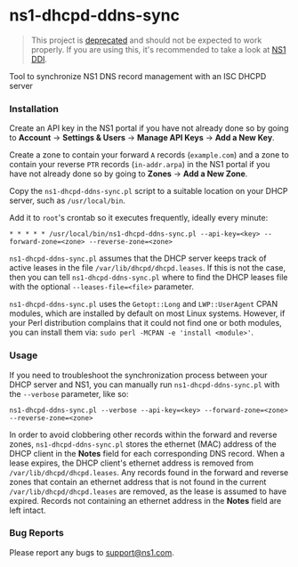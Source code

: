 # ns1-dhcpd-ddns-sync
> This project is [deprecated](https://github.com/ns1/community/blob/master/project_status/DEPRECATED.md)
> and should not be expected to work properly.
> If you are using this, it's recommended to take a look at [NS1 DDI](https://ns1.com/products/enterprise-ddi).

Tool to synchronize NS1 DNS record management with an ISC DHCPD server

### Installation
Create an API key in the NS1 portal if you have not already done so by going to **Account** -> **Settings & Users** -> **Manage API Keys** -> **Add a New Key**.

Create a zone to contain your forward `A` records (`example.com`) and a zone to contain your reverse `PTR` records (`in-addr.arpa`) in the NS1 portal if you have not already done so by going to **Zones** -> **Add a New Zone**.

Copy the `ns1-dhcpd-ddns-sync.pl` script to a suitable location on your DHCP server, such as `/usr/local/bin`.

Add it to `root`'s crontab so it executes frequently, ideally every minute:

`* * * * * /usr/local/bin/ns1-dhcpd-ddns-sync.pl --api-key=<key> --forward-zone=<zone> --reverse-zone=<zone>`

`ns1-dhcpd-ddns-sync.pl` assumes that the DHCP server keeps track of active leases in the file `/var/lib/dhcpd/dhcpd.leases`.  If this is not the case, then you can tell `ns1-dhcpd-ddns-sync.pl` where to find the DHCP leases file with the optional `--leases-file=<file>` parameter.

`ns1-dhcpd-ddns-sync.pl` uses the `Getopt::Long` and `LWP::UserAgent` CPAN modules, which are installed by default on most Linux systems.  However, if your Perl distribution complains that it could not find one or both modules, you can install them via: `sudo perl -MCPAN -e 'install <module>'`.

### Usage
If you need to troubleshoot the synchronization process between your DHCP server and NS1, you can manually run `ns1-dhcpd-ddns-sync.pl` with the ``--verbose`` parameter, like so:

`ns1-dhcpd-ddns-sync.pl --verbose --api-key=<key> --forward-zone=<zone> --reverse-zone=<zone>`

In order to avoid clobbering other records within the forward and reverse zones, `ns1-dhcpd-ddns-sync.pl` stores the ethernet (MAC) address of the DHCP client in the **Notes** field for each corresponding DNS record.  When a lease expires, the DHCP client's ethernet address is removed from `/var/lib/dhcpd/dhcpd.leases`.  Any records found in the forward and reverse zones that contain an ethernet address that is not found in the current `/var/lib/dhcpd/dhcpd.leases` are removed, as the lease is assumed to have expired.  Records not containing an ethernet address in the **Notes** field are left intact.

### Bug Reports
Please report any bugs to <support@ns1.com>.
